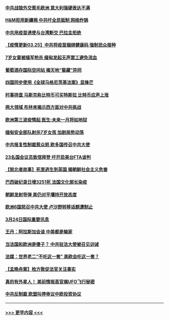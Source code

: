 #### [中共战狼外交惹毛欧洲 意大利强硬表达不满](../pages/prog202/a103080965.md?t=03251101) 
#### [H&M拒用新疆棉 中共吁全民抵制 网络炸锅](../pages/prog202/a103080945.md?t=03251101) 
#### [中共用疫苗诱使与台湾断交 巴拉圭拒绝](../pages/prog202/a103080841.md?t=03251101) 
#### [【疫情更新03.25】中共将疫苗捆绑健康码 强制民众接种](../pages/prog202/a103078521.md?t=03251101) 
#### [7岁女童被缅军枪杀 缅甸发起无声罢工避免流血](../pages/prog202/a103080811.md?t=03251101) 
#### [葡萄酒存国际空间站 揭天地“窖藏”异同](../pages/prog202/a103080837.md?t=03251101) 
#### [四国同步使用《全球马格尼茨基法案》显锋芒](../pages/prog202/a103080868.md?t=03251101) 
#### [时事拼盘 马斯克称比特币可买特斯拉 比特币应声上涨](../pages/prog202/a103080839.md?t=03251101) 
#### [两大领域 布林肯揭示西方面对中共挑战](../pages/prog202/a103080859.md?t=03251101) 
#### [欧洲第三波疫情起 医生:未来一月将如地狱](../pages/prog202/a103080854.md?t=03251101) 
#### [缅甸安全部队射杀7岁女孩 加剧局势动荡](../pages/prog202/a103080812.md?t=03251101) 
#### [中共报复性制裁惹众怒 欧多国传召中共大使](../pages/prog202/a103080745.md?t=03251101) 
#### [23名国会议员致信拜登 吁开启美台FTA谈判](../pages/prog202/a103080758.md?t=03251101) 
#### [【脱北者故事】死里逃生到英国 揭朝鲜社会主义危害](../pages/prog202/a103080677.md?t=03251101) 
#### [巴西破纪录日增3251死 法国文化部长染疫](../pages/prog202/a103080654.md?t=03251101) 
#### [朝鲜发射导弹 美仍对平壤持开放态度](../pages/prog202/a103080624.md?t=03251101) 
#### [欧洲6国怒召中共大使 卢沙野转移话题遭制止](../pages/prog202/a103080435.md?t=03251101) 
#### [3月24日国际重要讯息](../pages/prog202/a103080423.md?t=03251101) 
#### [王丹：阿拉斯加会谈 中美都是输家](../pages/prog202/a103080344.md?t=03251101) 
#### [当法国和欧洲是傻子？ 中共驻法大使被召见训诫](../pages/prog202/a103080119.md?t=03251101) 
#### [法媒：世界老二“不吃这一套” 美欧会吃这一套？](../pages/prog202/a103080303.md?t=03251101) 
#### [【孟晚舟案】检方敦促法官关注事实](../pages/prog202/a103080301.md?t=03251101) 
#### [真的有外星人！ 美前情报高官揭UFO飞行秘密](../pages/prog202/a103080160.md?t=03251101) 
#### [中共反制裁 欧盟叫停审议中欧投资协议](../pages/prog202/a103080054.md?t=03251101) 

----
#### [ >>> 更早内容 <<< ](../indexes/prog202-earlier.md)
